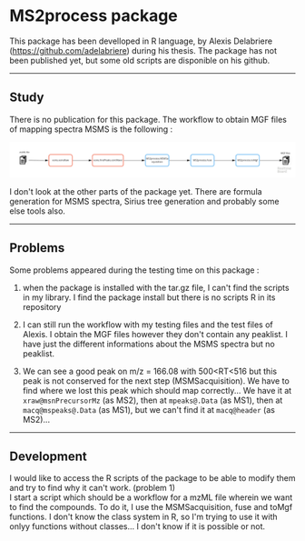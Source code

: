 # MS2process package

This package has been develloped in R language, by Alexis Delabriere (https://github.com/adelabriere) during his thesis.
The package has not been published yet, but some old scripts are disponible on his github.

***
## Study
There is no publication for this package.
The workflow to obtain MGF files of mapping spectra MSMS is the following :

![Workflow MS2process](https://github.com/jsaintvanne/MyMSMSstudy/blob/develop/MS2process/Workflow%20for%20MSMS%20-%20MS2process.jpg?raw=true)

I don't look at the other parts of the package yet. There are formula generation for MSMS spectra, Sirius tree generation and probably some else tools also.

***
## Problems
Some problems appeared during the testing time on this package :
1. when the package is installed with the tar.gz file, I can't find the scripts in my library. I find the package install but there is no scripts R in its repository  

2. I can still run the workflow with my testing files and the test files of Alexis. I obtain the MGF files however they don't contain any peaklist. I have just the different informations about the MSMS spectra but no peaklist.

3. We can see a good peak on m/z = 166.08 with 500<RT<516 but this peak is not conserved for the next step (MSMSacquisition). We have to find where we lost this peak which should map correctly... We have it at `xraw@msnPrecursorMz` (as MS2), then at `mpeaks@.Data` (as MS1), then at `macq@mspeaks@.Data` (as MS1), but we can't find it at `macq@header` (as MS2)...

***
## Development
I would like to access the R scripts of the package to be able to modify them and try to find why it can't work. (problem 1)  
I start a script which should be a workflow for a mzML file wherein we want to find the compounds. To do it, I use the MSMSacquisition, fuse and toMgf functions. I don't know the class system in R, so I'm trying to use it with onlyy functions without classes... I don't know if it is possible or not.
